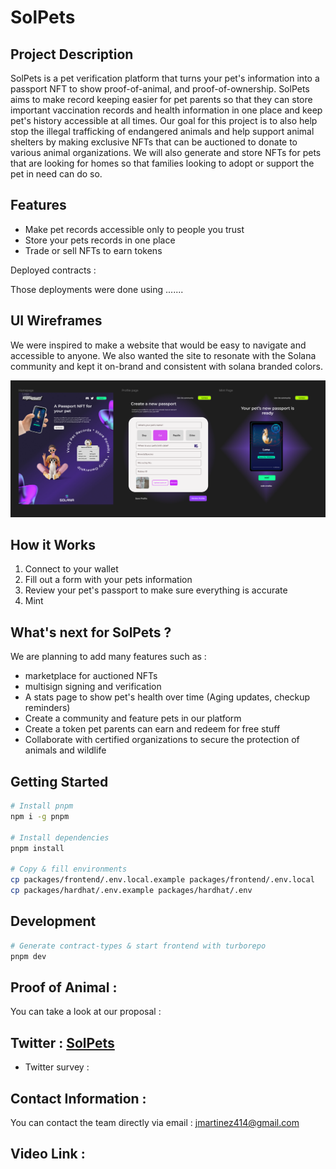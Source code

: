
# SolPets 
 

## Project Description 
SolPets is a pet verification platform that turns your pet's information into a passport NFT to show proof-of-animal, and proof-of-ownership. SolPets aims to make record keeping easier for pet parents so that they can store important vaccination records and health information in one place and keep pet's history accessible at all times. Our goal for this project is to also help stop the illegal trafficking of endangered animals and help support animal shelters by making exclusive NFTs that can be auctioned to donate to various animal organizations. We will also generate and store NFTs for pets that are looking for homes so that families looking to adopt or support the pet in need can do so. 


## Features 
- Make pet records accessible only to people you trust
- Store your pets records in one place 
- Trade or sell NFTs to earn tokens


Deployed contracts : 


Those deployments were done using .......

## UI Wireframes 

We were inspired to make a website that would be easy to navigate and accessible to anyone. We also wanted the site to resonate with the Solana community and kept it on-brand and consistent with solana branded colors.


 ![UIWireframes](./src/assets/UIWireframes.PNG)




## How it Works

1. Connect to your wallet 
2. Fill out a form with your pets information
3. Review your pet's passport to make sure everything is accurate
4. Mint



## What's next for SolPets ?  

We are planning to add many features such as : 
- marketplace for auctioned NFTs 
- multisign signing and verification
- A stats page to show pet's health over time (Aging updates, checkup reminders)
- Create a community and feature pets in our platform
- Create a token pet parents can earn and redeem for free stuff
- Collaborate with certified organizations to secure the protection of animals and wildlife


## Getting Started

```bash
# Install pnpm
npm i -g pnpm

# Install dependencies
pnpm install

# Copy & fill environments
cp packages/frontend/.env.local.example packages/frontend/.env.local
cp packages/hardhat/.env.example packages/hardhat/.env
```


## Development

```bash
# Generate contract-types & start frontend with turborepo
pnpm dev
```


## Proof of Animal : 

You can take a look at our proposal : 


## Twitter :  [SolPets](https://twitter.com/) 

- Twitter survey : 


## Contact Information :

 You can contact the team directly via email : jmartinez414@gmail.com

## Video Link : 








